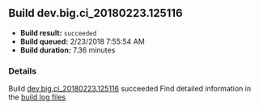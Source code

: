 ## Build dev.big.ci_20180223.125116
- **Build result:** `succeeded`
- **Build queued:** 2/23/2018 7:55:54 AM
- **Build duration:** 7.36 minutes
### Details
Build [dev.big.ci_20180223.125116](https://winappstudio.visualstudio.com/web/build.aspx?pcguid=a4ef43be-68ce-4195-a619-079b4d9834c2&builduri=vstfs%3a%2f%2f%2fBuild%2fBuild%2f25116) succeeded
Find detailed information in the [build log files](https://uwpctdiags.blob.core.windows.net/buildlogs/dev.big.ci_20180223.125116_logs.zip)
